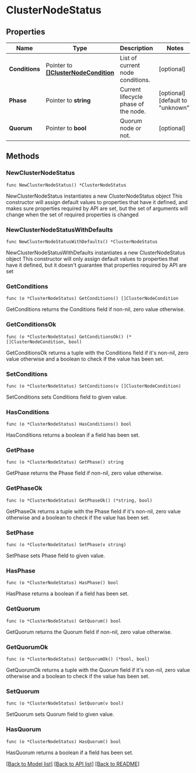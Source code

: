 # ClusterNodeStatus

## Properties

Name | Type | Description | Notes
------------ | ------------- | ------------- | -------------
**Conditions** | Pointer to [**[]ClusterNodeCondition**](ClusterNodeCondition.md) | List of current node conditions. | [optional] 
**Phase** | Pointer to **string** | Current lifecycle phase of the node. | [optional] [default to "unknown"]
**Quorum** | Pointer to **bool** | Quorum node or not. | [optional] 

## Methods

### NewClusterNodeStatus

`func NewClusterNodeStatus() *ClusterNodeStatus`

NewClusterNodeStatus instantiates a new ClusterNodeStatus object
This constructor will assign default values to properties that have it defined,
and makes sure properties required by API are set, but the set of arguments
will change when the set of required properties is changed

### NewClusterNodeStatusWithDefaults

`func NewClusterNodeStatusWithDefaults() *ClusterNodeStatus`

NewClusterNodeStatusWithDefaults instantiates a new ClusterNodeStatus object
This constructor will only assign default values to properties that have it defined,
but it doesn't guarantee that properties required by API are set

### GetConditions

`func (o *ClusterNodeStatus) GetConditions() []ClusterNodeCondition`

GetConditions returns the Conditions field if non-nil, zero value otherwise.

### GetConditionsOk

`func (o *ClusterNodeStatus) GetConditionsOk() (*[]ClusterNodeCondition, bool)`

GetConditionsOk returns a tuple with the Conditions field if it's non-nil, zero value otherwise
and a boolean to check if the value has been set.

### SetConditions

`func (o *ClusterNodeStatus) SetConditions(v []ClusterNodeCondition)`

SetConditions sets Conditions field to given value.

### HasConditions

`func (o *ClusterNodeStatus) HasConditions() bool`

HasConditions returns a boolean if a field has been set.

### GetPhase

`func (o *ClusterNodeStatus) GetPhase() string`

GetPhase returns the Phase field if non-nil, zero value otherwise.

### GetPhaseOk

`func (o *ClusterNodeStatus) GetPhaseOk() (*string, bool)`

GetPhaseOk returns a tuple with the Phase field if it's non-nil, zero value otherwise
and a boolean to check if the value has been set.

### SetPhase

`func (o *ClusterNodeStatus) SetPhase(v string)`

SetPhase sets Phase field to given value.

### HasPhase

`func (o *ClusterNodeStatus) HasPhase() bool`

HasPhase returns a boolean if a field has been set.

### GetQuorum

`func (o *ClusterNodeStatus) GetQuorum() bool`

GetQuorum returns the Quorum field if non-nil, zero value otherwise.

### GetQuorumOk

`func (o *ClusterNodeStatus) GetQuorumOk() (*bool, bool)`

GetQuorumOk returns a tuple with the Quorum field if it's non-nil, zero value otherwise
and a boolean to check if the value has been set.

### SetQuorum

`func (o *ClusterNodeStatus) SetQuorum(v bool)`

SetQuorum sets Quorum field to given value.

### HasQuorum

`func (o *ClusterNodeStatus) HasQuorum() bool`

HasQuorum returns a boolean if a field has been set.


[[Back to Model list]](../README.md#documentation-for-models) [[Back to API list]](../README.md#documentation-for-api-endpoints) [[Back to README]](../README.md)


